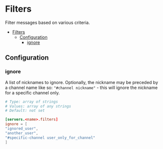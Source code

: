 # Filters

Filter messages based on various criteria.

- [Filters](#filters)
  - [Configuration](#configuration)
    - [ignore](#ignore)

## Configuration

### ignore

A list of nicknames to ignore. Optionally, the nickname may be preceded by a channel name like so: `"#channel nickname"` - this will ignore the nickname for a specific channel only.

```toml
# Type: array of strings
# Values: array of any strings
# Default: not set

[servers.<name>.filters]
ignore = [
"ignored_user", 
"another_user",
"#specific-channel user_only_for_channel"
]
```
